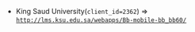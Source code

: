  - King Saud University(`client_id=2362`) => [`http://lms.ksu.edu.sa/webapps/Bb-mobile-bb_bb60/`](http://lms.ksu.edu.sa/webapps/Bb-mobile-bb_bb60/)
